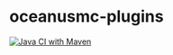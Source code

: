 # oceanusmc-plugins
[![Java CI with Maven](https://github.com/Myzumi/oceanusmc-plugins/actions/workflows/maven.yml/badge.svg)](https://github.com/Myzumi/oceanusmc-plugins/actions/workflows/maven.yml)
